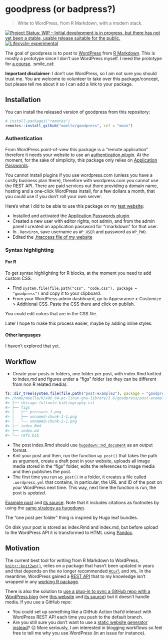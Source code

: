 
<!-- README.md is generated from README.Rmd. Please edit that file -->

# goodpress (or badpress?)

> Write to WordPress, from R Markdown, with a modern stack.

<!-- badges: start -->

[![Project Status: WIP – Initial development is in progress, but there
has not yet been a stable, usable release suitable for the
public.](https://www.repostatus.org/badges/latest/wip.svg)](https://www.repostatus.org/#wip)
[![Lifecycle:
experimental](https://img.shields.io/badge/lifecycle-experimental-orange.svg)](https://www.tidyverse.org/lifecycle/#experimental)
<!-- badges: end -->

The goal of goodpress is to post to [WordPress](https://wordpress.org/)
from [R Markdown](https://rmarkdown.rstudio.com/). This is mostly a
prototype since I don’t use WordPress myself. I need the prototype for
[a course](https://scientific-rmd-blogging.netlify.app/). :smile\_cat:

**Important disclaimer**: I don’t use WordPress, so I am not sure you
should trust me. You are welcome to volunteer to take over this
package/concept, but please tell me about it so I can add a link to your
package.

## Installation

You can install the released version of goodpress from this repository:

``` r
# install.packages("remotes")
remotes::install_github("maelle/goodpress", ref = "main")
```

### Authentication

From WordPress point-of-view this package is a “remote application”
therefore it needs your website to use an [authentication
*plugin*](https://developer.wordpress.org/rest-api/using-the-rest-api/authentication/#authentication-plugins).
At the moment, for the sake of simplicity, this package only relies on
[Application
Passwords](https://wordpress.org/plugins/application-passwords/).

You cannot install plugins if you use wordpress.com (unless you have a
costly business plan there), therefore with wordpress.com you cannot use
the REST API. There are paid services out there providing a domain name,
hosting and a one-click WordPress install, for a few dollars a month,
that you could use if you don’t roll your own server.

Here’s what I did to be able to use this package on my [test
website](https://rmd-wordpress.eu/):

  - Installed and activated the [Application Passwords
    plugin](https://wordpress.org/plugins/application-passwords/).
  - Created a new user with editor rights, not admin, and from the admin
    panel I created an application password for “rmarkdown” for that
    user.
  - In `.Renviron`, save username as `WP_USER` and password as `WP_PWD`.
  - Edited the [.htaccess file of my
    website](https://github.com/georgestephanis/application-passwords/wiki/Basic-Authorization-Header----Missing)

### Syntax highlighting

#### For R

To get syntax highlighting for R blocks, at the moment you need to add
custom CSS.

  - Find `system.file(file.path("css", "code.css"), package =
    "goodpress")` and copy it to your clipboard.
  - From your WordPress admin dasbhoard, go to Appearance \> Customize
    \> Additional CSS. Paste the CSS there and click on publish.

You could edit colors that are in the CSS file.

Later I hope to make this process easier, maybe by adding inline styles.

#### Other languages

I haven’t explored that yet.

## Workflow

  - Create your posts in folders, one folder per post, with index.Rmd
    knitted to index.md and figures under a “figs” folder (so they can
    be different from non R related media).

<!-- end list -->

``` r
fs::dir_tree(system.file(file.path("post-example2"), package = "goodpress"))
#> /home/maelle/R/x86_64-pc-linux-gnu-library/3.6/goodpress/post-example2
#> ├── chicago-fullnote-bibliography.csl
#> ├── figs
#> │   ├── pressure-1.png
#> │   ├── unnamed-chunk-1-1.png
#> │   └── unnamed-chunk-2-1.png
#> ├── index.Rmd
#> ├── index.md
#> └── refs.bib
```

  - The post index.Rmd should use
    [`hugodown::md_document`](https://hugodown.r-lib.org/reference/md_document.html)
    as an output format.
  - Knit your post and then, run the function `wp_post()` that takes the
    path as argument, create a draft post in your website, uploads all
    image media stored in the “figs” folder, edits the references to
    image media and then publishes the post.
  - The first time you run `wp_post()` in a folder, it creates a file
    called `.wordpress.yml` that contains, in particular, the URL and ID
    of the post on your WordPress next time. This way, next time the
    function is run, the post is *updated*.

[Example post](https://rmd-wordpress.eu/post-rmd/) and [its
source](https://github.com/maelle/goodpress/tree/main/inst/post-example2).
Note that it includes citations as footnotes by using the [same strategy
as hugodown](https://github.com/r-lib/hugodown#citations).

The “one post per folder” thing is inspired by Hugo leaf bundles.

On disk your post is stored as index.Rmd and index.md, but before upload
to the WordPress API it is transformed to HTML using
[Pandoc](https://pandoc.org/).

## Motivation

The current best tool for writing from R Markdown to WordPress,
[`knitr::knit2wp()`](http://tobiasdienlin.com/2019/03/08/how-to-publish-a-blog-post-on-wordpress-using-rmarkdown/),
relies on a package that hasn’t been updated in years and that depends
on the no longer recommended
[`RCurl`](https://frie.codes/curl-vs-rcurl/) and `XML`. In the meantime,
WordPress gained a [REST API](https://developer.wordpress.org/rest-api/)
that to my knowledge isn’t wrapped in any [working R
package](https://github.com/jaredlander/wordpressr).

There is also the solution to [use a plug-in to sync a GitHub repo with
a WordPress blog](https://github.com/mAAdhaTTah/wordpress-github-sync/)
(see [this website](https://abcdr.thinkr.fr/soumettre-un-article/) and
[its source](https://github.com/ThinkR-open/abcdR)) but it doesn’t
handle media. If you use a GitHub repo:

  - You could set up something like a GitHub Action that’d interact with
    WordPress REST API each time you push to the default branch.
  - Are you still sure you don’t want to use a [static website generator
    instead](https://gohugo.io/tools/migrations/)? :wink: More
    seriously, I am interested in blogging workflows so feel free to
    tell me why you use WordPress (in an issue for instance).
